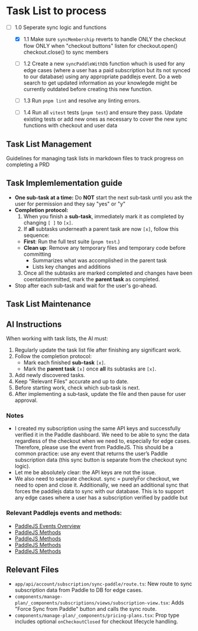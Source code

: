 



# Task List to process

- [ ] 1.0 Seperate sync logic and functions
  - [x] 1.1 Make sure `syncMembership` reverts to handle ONLY the checkout flow ONLY when "checkout buttons" listen for checkout.open() checkout.close() to sync members
  - [ ] 1.2 Create a new `syncPaddleWithDb` function whuch is used for any edge cases (where a user has a paid subscription but its not synced to our database) using any appropriate paddlejs event. Do a web search to get updated information as your knowlegde might be currently outdated before creating this new function.
  - [ ] 1.3 Run `pnpm lint` and resolve any linting errors.
  - [ ] 1.4 Run all `vitest` tests (`pnpm test`) and ensure they pass. Update existing tests or add new ones as necessary to cover the new sync functions with checkout and user data


## Task List Management

Guidelines for managing task lists in markdown files to track progress on completing a PRD

## Task Implemlementation guide

- **One sub-task at a time:** Do **NOT** start the next sub‑task until you ask the user for permission and they say "yes" or "y"
- **Completion protocol:**
  1. When you finish a **sub‑task**, immediately mark it as completed by changing `[ ]` to `[x]`.
  2. If **all** subtasks underneath a parent task are now `[x]`, follow this sequence:
    - **First**: Run the full test suite (`pnpm test`.)
    - **Clean up**: Remove any temporary files and temporary code before committing
      - Summarizes what was accomplished in the parent task
      - Lists key changes and additions
  3. Once all the subtasks are marked completed and changes have been coentationmmitted, mark the **parent task** as completed.
- Stop after each sub‑task and wait for the user's go‑ahead.

## Task List Maintenance

## AI Instructions

When working with task lists, the AI must:

1. Regularly update the task list file after finishing any significant work.
2. Follow the completion protocol:
   - Mark each finished **sub‑task** `[x]`.
   - Mark the **parent task** `[x]` once **all** its subtasks are `[x]`.
3. Add newly discovered tasks.
4. Keep "Relevant Files" accurate and up to date.
5. Before starting work, check which sub‑task is next.
6. After implementing a sub‑task, update the file and then pause for user approval.

### Notes

- I created my subscription using the same API keys and successfully verified it in the Paddle dashboard. We need to be able to sync the data regardless of the checkout when we need to, especially for edge cases. Therefore, please use the event from PaddleJS. This should be a common practice: use any event that returns the user’s Paddle subscription data (this sync button is separate from the checkout sync logic).
- Let me be absolutely clear: the API keys are not the issue.
- We also need to separate checkout.  sync = purelyFor checkout, we need to open and close it. Additionally, we need an additional sync that forces the paddlejs data to sync with our database. This is to support any edge cases where a user has a subscription verified by paddle but


###  Relevant Paddlejs events and methods:
- [PaddleJS Events Overview](https://developer.paddle.com/paddlejs/events/overview#attributes)
- [PaddleJS Methods](https://developer.paddle.com/paddlejs/methods/paddle-update)
- [PaddleJS Methods](https://developer.paddle.com/paddlejs/methods/paddle-checkout-updatecheckout)
- [PaddleJS Methods](https://developer.paddle.com/paddlejs/methods/paddle-checkout-updatecheckout)
- [PaddleJS Methods](https://developer.paddle.com/paddlejs/methods/paddle-checkout-updatecheckout)



## Relevant Files

- `app/api/account/subscription/sync-paddle/route.ts`: New route to sync subscription data from Paddle to DB for edge cases.
- `components/manage-plan/_components/subscriptions/views/subscription-view.tsx`: Adds "Force Sync from Paddle" button and calls the sync route.
- `components/manage-plan/_components/pricing-plans.tsx`: Prop type includes optional `onCheckoutClosed` for checkout lifecycle handling.
